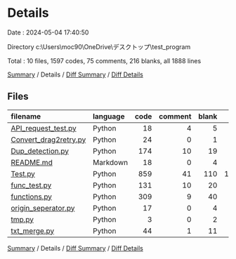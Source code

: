 # Details

Date : 2024-05-04 17:40:50

Directory c:\\Users\\moc90\\OneDrive\\デスクトップ\\test_program

Total : 10 files,  1597 codes, 75 comments, 216 blanks, all 1888 lines

[Summary](results.md) / Details / [Diff Summary](diff.md) / [Diff Details](diff-details.md)

## Files
| filename | language | code | comment | blank | total |
| :--- | :--- | ---: | ---: | ---: | ---: |
| [API_request_test.py](/API_request_test.py) | Python | 18 | 4 | 5 | 27 |
| [Convert_drag2retry.py](/Convert_drag2retry.py) | Python | 24 | 0 | 1 | 25 |
| [Dup_detection.py](/Dup_detection.py) | Python | 174 | 10 | 19 | 203 |
| [README.md](/README.md) | Markdown | 18 | 0 | 4 | 22 |
| [Test.py](/Test.py) | Python | 859 | 41 | 110 | 1,010 |
| [func_test.py](/func_test.py) | Python | 131 | 10 | 20 | 161 |
| [functions.py](/functions.py) | Python | 309 | 9 | 40 | 358 |
| [origin_seperator.py](/origin_seperator.py) | Python | 17 | 0 | 4 | 21 |
| [tmp.py](/tmp.py) | Python | 3 | 0 | 2 | 5 |
| [txt_merge.py](/txt_merge.py) | Python | 44 | 1 | 11 | 56 |

[Summary](results.md) / Details / [Diff Summary](diff.md) / [Diff Details](diff-details.md)